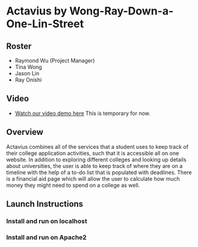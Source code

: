 # Actavius by Wong-Ray-Down-a-One-Lin-Street

## Roster
* Raymond Wu (Project Manager)
* Tina Wong
* Jason Lin
* Ray Onishi

## Video
* [Watch our video demo here]("/") This is temporary for now.

## Overview
Actavius combines all of the services that a student uses to keep track of their college application activities, such that it is accessible all on one website. In addition to exploring different colleges and looking up details about universities, the user is able to keep track of where they are on a timeline with the help of a to-do list that is populated with deadlines. There is a financial aid page which will allow the user to calculate how much money they might need to spend on a college as well.

## Launch Instructions
### Install and run on localhost

### Install and run on Apache2
